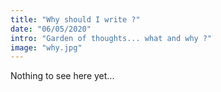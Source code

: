 ```yaml
---
title: "Why should I write ?"
date: "06/05/2020"
intro: "Garden of thoughts... what and why ?"
image: "why.jpg"
---
```


Nothing to see here yet...
